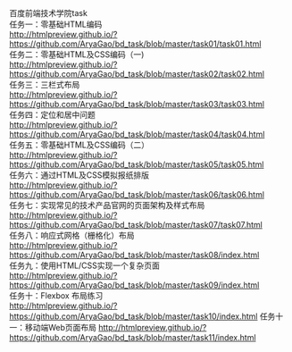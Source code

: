 百度前端技术学院task  
任务一：零基础HTML编码  
http://htmlpreview.github.io/?https://github.com/AryaGao/bd_task/blob/master/task01/task01.html   
任务二：零基础HTML及CSS编码（一)  
http://htmlpreview.github.io/?https://github.com/AryaGao/bd_task/blob/master/task02/task02.html  
任务三：三栏式布局  
http://htmlpreview.github.io/?https://github.com/AryaGao/bd_task/blob/master/task03/task03.html  
任务四：定位和居中问题  
http://htmlpreview.github.io/?https://github.com/AryaGao/bd_task/blob/master/task04/task04.html  
任务五：零基础HTML及CSS编码（二）  
http://htmlpreview.github.io/?https://github.com/AryaGao/bd_task/blob/master/task05/task05.html  
任务六：通过HTML及CSS模拟报纸排版  
http://htmlpreview.github.io/?https://github.com/AryaGao/bd_task/blob/master/task06/task06.html  
任务七：实现常见的技术产品官网的页面架构及样式布局  
http://htmlpreview.github.io/?https://github.com/AryaGao/bd_task/blob/master/task07/task07.html  
任务八：响应式网格（栅格化）布局  
http://htmlpreview.github.io/?https://github.com/AryaGao/bd_task/blob/master/task08/index.html  
任务九：使用HTML/CSS实现一个复杂页面                                                                                                         
http://htmlpreview.github.io/?https://github.com/AryaGao/bd_task/blob/master/task09/index.html                                             
任务十：Flexbox 布局练习   
http://htmlpreview.github.io/?https://github.com/AryaGao/bd_task/blob/master/task10/index.html
任务十一：移动端Web页面布局
http://htmlpreview.github.io/?https://github.com/AryaGao/bd_task/blob/master/task11/index.html
